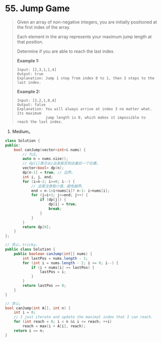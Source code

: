 # 55. Jump Game

> Given an array of non-negative integers, you are initially positioned at the first index of the array.
>
> Each element in the array represents your maximum jump length at that position.
>
> Determine if you are able to reach the last index.
>
> **Example 1:**
>
> ```
> Input: [2,3,1,1,4]
> Output: true
> Explanation: Jump 1 step from index 0 to 1, then 3 steps to the last index.
> ```
>
> **Example 2:**
>
> ```
> Input: [3,2,1,0,4]
> Output: false
> Explanation: You will always arrive at index 3 no matter what. Its maximum
>              jump length is 0, which makes it impossible to reach the last index.
> ```

1. Medium。

```cpp
class Solution {
public:
    bool canJump(vector<int>& nums) {
        // TLE。
        auto n = nums.size();
        // dp[i]表示从i出发能否到达最后一个位置。
        vector<bool> dp(n);
        dp[n-1] = true; // 边界。
        int i, j, end;
        for (i=n-2; i>=0; i--) {
            // 这里注意取小值，避免越界。
            end = n-1<i+nums[i]? n-1: i+nums[i];
            for (j=i+1; j<=end; j++) {
                if (dp[j]) {
                    dp[i] = true;
                    break;
                }
            }
        }
        return dp[0];
    }
};
```

```java
// 贪心，tricky。
public class Solution {
    public boolean canJump(int[] nums) {
        int lastPos = nums.length - 1;
        for (int i = nums.length - 2; i >= 0; i--) {
            if (i + nums[i] >= lastPos) {
                lastPos = i;
            }
        }
        return lastPos == 0;
    }
}
```

```cpp
// 贪心。
bool canJump(int A[], int n) {
    int i = 0;
    // I just iterate and update the maximal index that I can reach.
    for (int reach = 0; i < n && i <= reach; ++i)
        reach = max(i + A[i], reach);
    return i == n;
}
```

